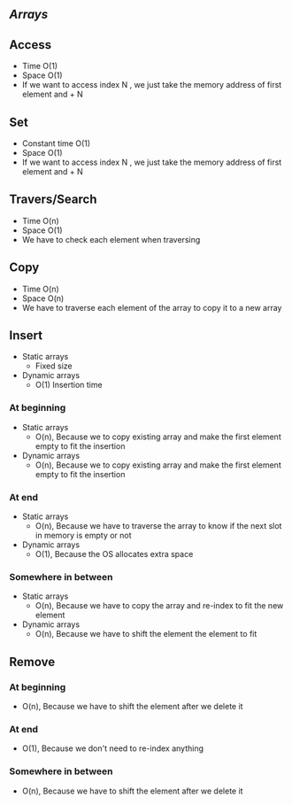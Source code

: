 
## ***Arrays***

## Access
- Time O(1) 
- Space O(1)
- If we want to access index N , we just take the memory address of first element and + N

## Set
- Constant time O(1)
- Space O(1)
- If we want to access index N , we just take the memory address of first element and + N

## Travers/Search
- Time O(n)
- Space O(1)
- We have to check each element when traversing

## Copy
- Time O(n)
- Space O(n)
- We have to traverse each element of the array to copy it to a new array

## Insert
- Static arrays
	- Fixed size
- Dynamic arrays
	- O(1) Insertion time
### At beginning
- Static arrays
	- O(n), Because we to copy existing array and make the first element empty to fit the insertion 
- Dynamic arrays
	- O(n), Because we to copy existing array and make the first element empty to fit the insertion 
### At end
- Static arrays
	- O(n), Because we have to traverse the array to know if the next slot in memory is empty or not 
- Dynamic arrays
	- O(1), Because the OS allocates extra space 
### Somewhere in between
- Static arrays
	- O(n), Because we have to copy the array and re-index to fit the new element
- Dynamic arrays
	- O(n), Because we have to shift the element the element to fit  

## Remove
### At beginning
- O(n), Because we have to shift the element after we delete it  
### At end
- O(1), Because we don't need to re-index anything  
### Somewhere in between
- O(n), Because we have to shift the element after we delete it  

